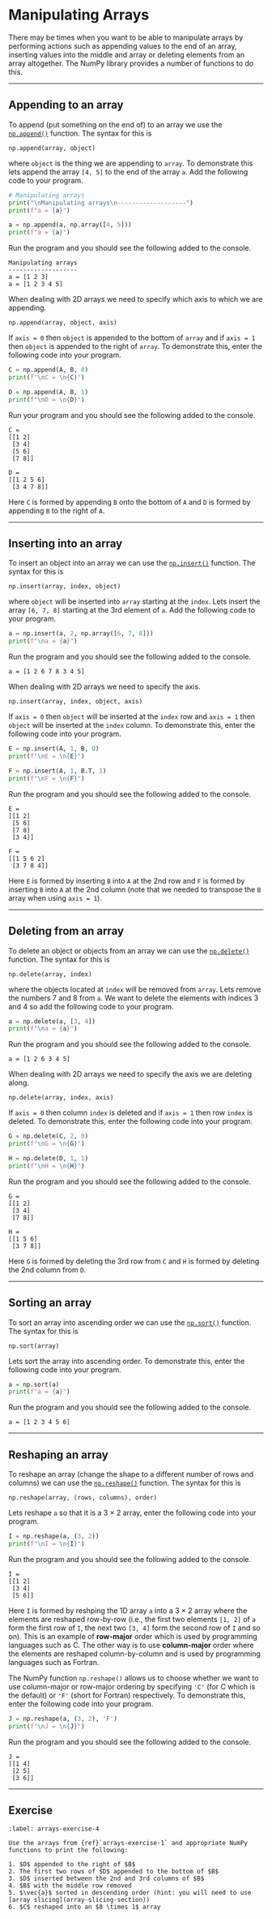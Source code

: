 # Manipulating Arrays

There may be times when you want to be able to manipulate arrays by performing actions such as appending values to the end of an array, inserting values into the middle and array or deleting elements from an array altogether. The NumPy library provides a number of functions to do this.

---

## Appending to an array

To append (put something on the end of) to an array we use the <a href="https://numpy.org/doc/stable/reference/generated/numpy.append.html" targe="_blank">`np.append()`</a> function. The syntax for this is

```text
np.append(array, object)
```

where `object` is the thing we are appending to `array`. To demonstrate this lets append the array `[4, 5]` to the end of the array `a`. Add the following code to your program.

```python
# Manipulating arrays
print("\nManipulating arrays\n-------------------")
print(f"a = {a}")

a = np.append(a, np.array([4, 5]))
print(f"a = {a}")
```

Run the program and you should see the following added to the console.

```text
Manipulating arrays
-------------------
a = [1 2 3]
a = [1 2 3 4 5]
```

When dealing with 2D arrays we need to specify which axis to which we are appending.

```text
np.append(array, object, axis)
```

If `axis = 0` then `object` is appended to the bottom of `array` and if `axis = 1` then `object` is appended to the right of `array`. To demonstrate this, enter the following code into your program.

```python
C = np.append(A, B, 0)
print(f"\nC = \n{C}") 

D = np.append(A, B, 1)
print(f"\nD = \n{D}")
```

Run your program and you should see the following added to the console.

```text
C = 
[[1 2]
 [3 4]
 [5 6]
 [7 8]]

D = 
[[1 2 5 6]
 [3 4 7 8]]
```

Here `C` is formed by appending `B` onto the bottom of `A` and `D` is formed by appending `B` to the right of `A`.

---

## Inserting into an array

To insert an object into an array we can use the <a href="https://numpy.org/doc/stable/reference/generated/numpy.insert.html" target="_blank">`np.insert()`</a> function. The syntax for this is

```text
np.insert(array, index, object)
```

where `object` will be inserted into `array` starting at the `index`. Lets insert the array `[6, 7, 8]` starting at the 3rd element of `a`. Add the following code to your program.

```python
a = np.insert(a, 2, np.array([6, 7, 8]))
print(f"\na = {a}")
```

Run the program and you should see the following added to the console.

```text
a = [1 2 6 7 8 3 4 5]
```

When dealing with 2D arrays we need to specify the axis.

```text
np.insert(array, index, object, axis)
```

If `axis = 0` then `object` will be inserted at the `index` row and `axis = 1` then `object` will be inserted at the `index` column. To demonstrate this, enter the following code into your program.

```python
E = np.insert(A, 1, B, 0)
print(f"\nE = \n{E}")

F = np.insert(A, 1, B.T, 1)
print(f"\nF = \n{F}")
```

Run the program and you should see the following added to the console.

```text
E = 
[[1 2]
 [5 6]
 [7 8]
 [3 4]]

F = 
[[1 5 6 2]
 [3 7 8 4]]
```

Here `E` is formed by inserting `B` into `A` at the 2nd row and `F` is formed by inserting `B` into `A` at the 2nd column (note that we needed to transpose the `B` array when using `axis = 1`).

---

## Deleting from an array

To delete an object or objects from an array we can use the <a href="https://numpy.org/doc/stable/reference/generated/numpy.delete.html" target="_blank">`np.delete()`</a> function. The syntax for this is

```text
np.delete(array, index)
```

where the objects located at `index` will be removed from `array`. Lets remove the numbers 7 and 8 from `a`. We want to delete the elements with indices 3 and 4 so add the following code to your program.

```python
a = np.delete(a, [3, 4])
print(f"\na = {a}")
```

Run the program and you should see the following added to the console.

```text
a = [1 2 6 3 4 5]
```

When dealing with 2D arrays we need to specify the axis we are deleting along.

```text
np.delete(array, index, axis)
```

If `axis = 0` then column `index` is deleted and if `axis = 1` then row `index` is deleted. To demonstrate this, enter the following code into your program.

```python
G = np.delete(C, 2, 0)
print(f"\nG = \n{G}")

H = np.delete(D, 1, 1)
print(f"\nH = \n{H}")
```

Run the program and you should see the following added to the console.

```text
G = 
[[1 2]
 [3 4]
 [7 8]]

H = 
[[1 5 6]
 [3 7 8]]
```

Here `G` is formed by deleting the 3rd row from `C` and `H` is formed by deleting the 2nd column from `D`.

---

## Sorting an array

To sort an array into ascending order we can use the <a href="https://numpy.org/doc/stable/reference/generated/numpy.sort.html" target="_blank">`np.sort()`</a> function. The syntax for this is

```text
np.sort(array)
```

Lets sort the array into ascending order. To demonstrate this, enter the following code into your program.

```python
a = np.sort(a)
print(f"a = {a}")
```

Run the program and you should see the following added to the console.

```text
a = [1 2 3 4 5 6]
```

---

## Reshaping an array

To reshape an array (change the shape to a different number of rows and columns) we can use the <a href="https://numpy.org/doc/stable/reference/generated/numpy.reshape.html" target="_blank">`np.reshape()`</a> function. The syntax for this is 

```text
np.reshape(array, (rows, columns), order)
```

Lets reshape `a` so that it is a 3 $\times$ 2 array, enter the following code into your program.

```python
I = np.reshape(a, (3, 2))
print(f"\nI = \n{I}")
```

Run the program and you should see the following added to the console.

```text
I = 
[[1 2]
 [3 4]
 [5 6]]
```

Here `I` is formed by reshping the 1D array `a` into a 3 $\times$ 2 array where the elements are reshaped row-by-row (i.e., the first two elements `[1, 2]` of `a` form the first row of `I`, the next two `[3, 4]` form the second row of `I` and so on). This is an example of **row-major** order which is used by programming languages such as C. The other way is to use **column-major** order where the elements are reshaped column-by-column and is used by programming languages such as Fortran.

The NumPy function `np.reshape()` allows us to choose whether we want to use column-major or row-major ordering by specifying `'C'` (for C which is the default) or `'F'` (short for Fortran) respectively. To demonstrate this, enter the following code into your program.

```python
J = np.reshape(a, (3, 2), 'F')
print(f"\nJ = \n{J}")
```

Run the program and you should see the following added to the console.

```text
J = 
[[1 4]
 [2 5]
 [3 6]]
```

---

## Exercise

```{exercise}
:label: arrays-exercise-4

Use the arrays from {ref}`arrays-exercise-1` and appropriate NumPy functions to print the following:

1. $D$ appended to the right of $B$
2. The first two rows of $D$ appended to the bottom of $B$
3. $D$ inserted between the 2nd and 3rd columns of $B$
4. $B$ with the middle row removed
5. $\vec{a}$ sorted in descending order (hint: you will need to use [array slicing](array-slicing-section))
6. $C$ reshaped into an $8 \times 1$ array
```
